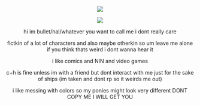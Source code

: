 <div align="center">

![](https://files.catbox.moe/00cj8x.png)

![](https://komarev.com/ghpvc/?username=bitethebullett&color=c2110f&label=VIEWS&abbreviated=true) 

hi im bullet/hal/whatever you want to call me i dont really care

fictkin of a lot of characters and also maybe otherkin so um leave me alone if you think thats weird i dont wanna hear it

i like comics and NIN and video games

c+h is fine unless im with a friend but dont interact with me just for the sake of ships (im taken and dont rp so it weirds me out) 

i like messing with colors so my ponies might look very different DONT COPY ME I WILL GET YOU

</div>
